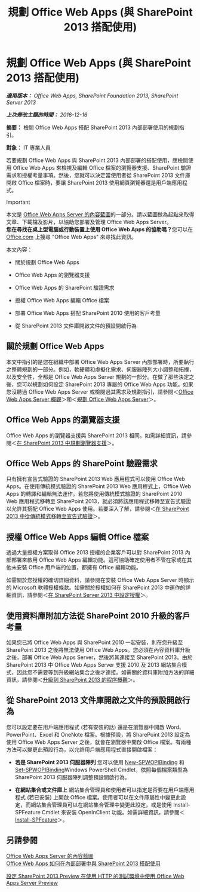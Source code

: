 ﻿---
title: 規劃 Office Web Apps (與 SharePoint 2013 搭配使用)
TOCTitle: 規劃 Office Web Apps
ms:assetid: 3bd0a617-5f12-4a7e-bb75-b15c86c7e504
ms:mtpsurl: https://technet.microsoft.com/zh-tw/library/Ff431682(v=office.15)
ms:contentKeyID: 49565099
ms.date: 11/16/2017
mtps_version: v=office.15
ms.translationtype: HT
---

# 規劃 Office Web Apps (與 SharePoint 2013 搭配使用) 


_<strong>適用版本：</strong> Office Web Apps, SharePoint Foundation 2013, SharePoint Server 2013_

_<strong>上次修改主題的時間：</strong> 2016-12-16_

**摘要：** 檢閱 Office Web Apps 搭配 SharePoint 2013 內部部署使用的規劃指引。

**對象：** IT 專業人員

若要規劃 Office Web Apps 與 SharePoint 2013 內部部署的搭配使用，應檢閱使用 Office Web Apps 來檢視及編輯 Office 檔案的瀏覽器支援、SharePoint 驗證需求和授權考量事項。然後，您就可以決定當使用者從 SharePoint 2013 文件庫開啟 Office 檔案時，要讓 SharePoint 2013 使用網頁瀏覽器還是用戶端應用程式。

> [!IMPORTANT]
> 本文是 <a href="content-roadmap-for-office-web-apps-server.md">Office Web Apps Server 的內容藍圖</a>的一部分。請以藍圖做為起點來取得文章、下載檔及影片，以協助您部署及管理 Office Web Apps Server。<br />
<strong>您在尋找在桌上型電腦或行動裝置上使用 Office Web Apps 的協助嗎？</strong>您可以在 <a href="http://go.microsoft.com/fwlink/p/?linkid=324961">Office.com</a> 上搜尋 &quot;Office Web Apps&quot; 來尋找此資訊。

本文內容：

  - 關於規劃 Office Web Apps

  - Office Web Apps 的瀏覽器支援

  - Office Web Apps 的 SharePoint 驗證需求

  - 授權 Office Web Apps 編輯 Office 檔案

  - 部署 Office Web Apps 搭配 SharePoint 2010 使用的客戶考量

  - 從 SharePoint 2013 文件庫開啟文件的預設開啟行為

## 關於規劃 Office Web Apps

本文中指引的是您在組織中部署 Office Web Apps Server 內部部署時，所要執行之整體規劃的一部分。例如，軟硬體和虛擬化需求、伺服器陣列大小調整和拓撲，以及安全性，全都是 Office Web Apps Server 規劃的一部分。在做了那些決定之後，您可以規劃如何設定 SharePoint 2013 專屬的 Office Web Apps 功能。如果您沒聽過 Office Web Apps Server 或檢閱過其需求及規劃指引，請參閱＜[Office Web Apps Server 概觀](office-web-apps-server-overview.md)＞和＜[規劃 Office Web Apps Server](plan-office-web-apps-server.md)＞。

## Office Web Apps 的瀏覽器支援

Office Web Apps 的瀏覽器支援與 SharePoint 2013 相同。如需詳細資訊，請參閱＜[在 SharePoint 2013 中規劃瀏覽器支援](https://technet.microsoft.com/zh-tw/library/cc263526\(v=office.15\))＞。

## Office Web Apps 的 SharePoint 驗證需求

只有擁有宣告式驗證的 SharePoint 2013 Web 應用程式可以使用 Office Web Apps。在使用傳統模式驗證的 SharePoint 2013 Web 應用程式上，Office Web Apps 的轉譯和編輯無法運作。若您將使用傳統模式驗證的 SharePoint 2010 Web 應用程式移轉至 SharePoint 2013，就必須將該應用程式移轉至宣告式驗證以允許其搭配 Office Web Apps 使用。若要深入了解，請參閱＜[在 SharePoint 2013 中從傳統模式移轉至宣告式驗證](https://technet.microsoft.com/zh-tw/library/gg251985\(v=office.15\))＞。

## 授權 Office Web Apps 編輯 Office 檔案

透過大量授權方案取得 Office 2013 授權的企業客戶可以對 SharePoint 2013 內部部署來啟用 Office Web Apps 編輯功能。這可協助確定使用者不管在家或在其他未安裝 Office 用戶端的位置，都擁有 Office 編輯功能。

如需關於您授權的確切詳細資料，請參閱在安裝 Office Web Apps Server 時顯示的 Microsoft 軟體授權條款。如需關於授權如何在 SharePoint 2013 中運作的詳細資訊，請參閱＜[在 SharePoint Server 2013 中設定授權](https://technet.microsoft.com/zh-tw/library/jj219627\(v=office.15\))＞。

## 使用資料庫附加方法從 SharePoint 2010 升級的客戶考量

如果您已將 Office Web Apps 與 SharePoint 2010 一起安裝，則在您升級至 SharePoint 2013 之後將無法使用 Office Web Apps。您必須在內容資料庫升級之後，部署 Office Web Apps Server，然後將其連接至 SharePoint 2013。由於 SharePoint 2013 中 Office Web Apps Server 支援 2010 及 2013 網站集合模式，因此您不需要等到升級網站集合之後才連接。如需關於資料庫附加方法的詳細資訊，請參閱＜[升級到 SharePoint 2013 的程序概觀](https://technet.microsoft.com/zh-tw/library/cc262483\(v=office.15\))＞。

## 從 SharePoint 2013 文件庫開啟之文件的預設開啟行為

您可以設定要在用戶端應用程式 (若有安裝的話) 還是在瀏覽器中開啟 Word、PowerPoint、Excel 和 OneNote 檔案。根據預設，將 SharePoint 2013 設定為使用 Office Web Apps Server 之後，就會在瀏覽器中開啟 Office 檔案。有兩種方法可以變更此預設行為，以允許用戶端應用程式直接開啟檔案：

  - **若是 SharePoint 2013 伺服器陣列** 您可以使用 [New-SPWOPIBinding](https://docs.microsoft.com/en-us/powershell/module/sharepoint-server/New-SPWOPIBinding?view=sharepoint-ps) 和 [Set-SPWOPIBinding](https://docs.microsoft.com/en-us/powershell/module/sharepoint-server/Set-SPWOPIBinding?view=sharepoint-ps)Windows PowerShell Cmdlet，依照每個檔案類型為 SharePoint 2013 伺服器陣列調整預設開啟行為。

  - **在網站集合或文件庫上** 網站集合管理員和使用者可以指定是否要在用戶端應用程式 (若已安裝) 上開啟 Office 檔案。使用者可以在文件庫屬性中變更此設定，而網站集合管理員可以在網站集合管理中變更此設定，或是使用 Install-SPFeature Cmdlet 來安裝 OpenInClient 功能。如需詳細資訊，請參閱＜[Install-SPFeature](https://technet.microsoft.com/zh-tw/library/ff607825\(v=office.15\))＞。

## 另請參閱


[Office Web Apps Server 的內容藍圖](content-roadmap-for-office-web-apps-server.md)  
[Office Web Apps 如何在內部部署中與 SharePoint 2013 搭配使用](how-office-web-apps-work-on-premises-with-sharepoint-2013.md)  


[設定 SharePoint 2013 Preview 在使用 HTTP 的測試環境中使用 Office Web Apps Server Preview](configure-office-web-apps-for-sharepoint-2013.md)  
  

[](how-office-web-apps-work-on-premises-with-sharepoint-2013.md)

